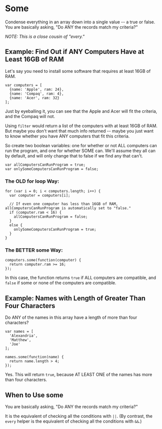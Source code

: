 # Some

Condense everything in an array down into a single value -- a true or false. You are basically asking, "Do ANY the records match my criteria?"

*NOTE: This is a close cousin of "every."*


## Example: Find Out if ANY Computers Have at Least 16GB of RAM

Let's say you need to install some software that requires at least 16GB of RAM.

```
var computers = [
  {name: 'Apple', ram: 24},
  {name: 'Compaq', ram: 4},
  {name: 'Acer', ram: 32}
];
```

Just by eyeballing it, you can see that the Apple and Acer will fit the criteria, and the Compaq will not.

Using `filter` would return a list of the computers with at least 16GB of RAM. But maybe you don't want that much info returned -- maybe you just want to know whether you have ANY computers that fit this criteria.

So create two boolean variables: one for whether or not ALL computers can run the program, and one for whether SOME can. We'll assume they all can by default, and will only change that to false if we find any that can't.

```
var allComputersCanRunProgram = true;
var onlySomeComputersCanRunProgram = false;
```

### The OLD for loop Way:

```
for (var i = 0; i < computers.length; i++) {
  var computer = computers[i];

  // If even one computer has less than 16GB of RAM, allComputersCanRunProgram is automatically set to "false."
  if (computer.ram < 16) {
    allComputersCanRunProgram = false;
  }
  else {
    onlySomeComputersCanRunProgram = true;
  }
}
```


### The BETTER some Way:

```
computers.some(function(computer) {
  return computer.ram >= 16;
});
```

In this case, the function returns `true` if ALL computers are compatible, and `false` if some or none of the computers are compatible.


## Example: Names with Length of Greater Than Four Characters

Do ANY of the names in this array have a length of more than four characters?

```
var names = [
  'Alexandria',
  'Matthew',
  'Joe'
];

names.some(function(name) {
  return name.length > 4;
});
```

Yes. This will return `true`, because AT LEAST ONE of the names has more than four characters.


## When to Use some

You are basically asking, "Do ANY the records match my criteria?"

It is the equivalent of checking all the conditions with `||`. (By contrast, the `every` helper is the equivalent of checking all the conditions with `&&`.)